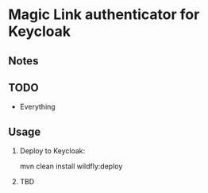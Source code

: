 # Magic Link authenticator for Keycloak

## Notes

## TODO

* Everything

## Usage

1. Deploy to Keycloak:

    mvn clean install wildfly:deploy

2. TBD
